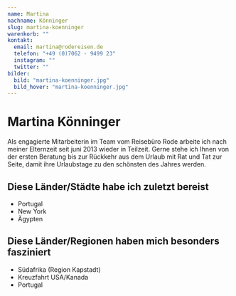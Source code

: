 ```yaml
---
name: Martina
nachname: Könninger
slug: martina-koenninger
warenkorb: ""
kontakt:
  email: martina@rodereisen.de
  telefon: "+49 (0)7062 - 9499 23"
  instagram: ""
  twitter: ""
bilder:
  bild: "martina-koenninger.jpg"
  bild_hover: "martina-koenninger.jpg"
---
```


# Martina Könninger

Als engagierte Mitarbeiterin im Team vom Reisebüro Rode arbeite ich nach meiner Elternzeit seit juni 2013 wieder in Teilzeit. Gerne stehe ich Ihnen von der ersten Beratung bis zur Rückkehr aus dem Urlaub mit Rat und Tat zur Seite, damit ihre Urlaubstage zu den schönsten des Jahres werden.

## Diese Länder/Städte habe ich zuletzt bereist

- Portugal
- New York
- Ägypten

## Diese Länder/Regionen haben mich besonders fasziniert

- Südafrika (Region Kapstadt)
- Kreuzfahrt USA/Kanada
- Portugal
